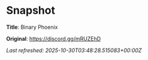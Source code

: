 # Snapshot

**Title**: Binary Phoenix

**Original**: <https://discord.gg/mRUZEhD>

_Last refreshed: 2025-10-30T03:48:28.515083+00:00Z_
